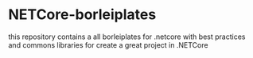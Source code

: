 # NETCore-borleiplates
this repository contains a all borleiplates for .netcore with best practices and commons libraries for create a great project in .NETCore
